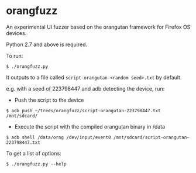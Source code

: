 orangfuzz
=========

An experimental UI fuzzer based on the orangutan framework for Firefox OS devices.

Python 2.7 and above is required.

To run:
```
$ ./orangfuzz.py
```
It outputs to a file called `script-orangutan-<random seed>.txt` by default.

e.g. with a seed of 223798447 and adb detecting the device, run:
* Push the script to the device
```
$ adb push ~/trees/orangfuzz/script-orangutan-223798447.txt /mnt/sdcard/
```
* Execute the script with the compiled orangutan binary in /data
```
$ adb shell /data/orng /dev/input/event0 /mnt/sdcard/script-orangutan-223798447.txt
```

To get a list of options:
```
$ ./orangfuzz.py --help
```
